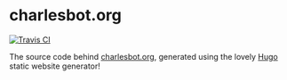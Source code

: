 # charlesbot.org

[![Travis CI](https://img.shields.io/travis/marvinpinto/charlesbot.org/master.svg?style=flat-square)](https://travis-ci.org/marvinpinto/charlesbot.org)

The source code behind [charlesbot.org](https://www.charlesbot.org), generated using
the lovely [Hugo](http://http://gohugo.io) static website generator!
